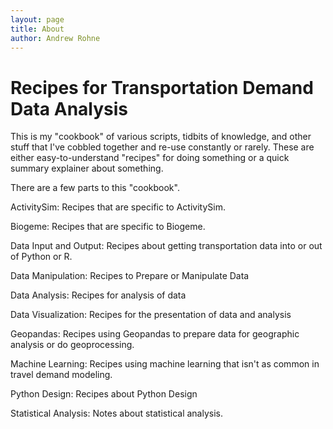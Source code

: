 ```yaml
---
layout: page
title: About
author: Andrew Rohne
---
```

# Recipes for Transportation Demand Data Analysis

This is my "cookbook" of various scripts, tidbits of knowledge, and other stuff that 
I've cobbled together and re-use constantly or rarely. These are either easy-to-understand 
"recipes" for doing something or a quick summary explainer about something.

There are a few parts to this "cookbook".

ActivitySim: Recipes that are specific to ActivitySim.

Biogeme: Recipes that are specific to Biogeme.

Data Input and Output: Recipes about getting transportation data into or out 
of Python or R.

Data Manipulation: Recipes to Prepare or Manipulate Data

Data Analysis: Recipes for analysis of data

Data Visualization: Recipes for the presentation of data and analysis

Geopandas: Recipes using Geopandas to prepare data for geographic analysis or do geoprocessing.

Machine Learning: Recipes using machine learning that isn't as common in travel demand modeling.

Python Design: Recipes about Python Design

Statistical Analysis: Notes about statistical analysis.
